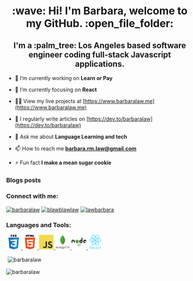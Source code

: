 <h1 align="center">:wave:  Hi! I'm Barbara, welcome to my GitHub.  :open_file_folder:</h1>
<h2 align="center">I'm a :palm_tree: Los Angeles based software engineer coding full-stack Javascript applications.</h3>



- 🔭 I’m currently working on **Learn or Pay**

- 🌱 I’m currently focusing on **React**

- 👨‍💻 View my live projects at [https://www.barbaralaw.me](https://www.barbaralaw.me)

- 📝 I regularly write articles on [https://dev.to/barbaralaw](https://dev.to/barbaralaw)

- 💬 Ask me about **Language Learning and tech**

- 📫 How to reach me **barbara.rm.law@gmail.com**

- ⚡ Fun fact **I make a mean sugar cookie**

### Blogs posts
<!-- BLOG-POST-LIST:START -->
<!-- BLOG-POST-LIST:END -->

<h3 align="left">Connect with me:</h3>
<p align="left">
<a href="https://dev.to/barbaralaw" target="blank"><img align="center" src="https://cdn.jsdelivr.net/npm/simple-icons@3.0.1/icons/dev-dot-to.svg" alt="barbaralaw" height="30" width="40" /></a>
<a href="https://twitter.com/blawblawlaw" target="blank"><img align="center" src="https://cdn.jsdelivr.net/npm/simple-icons@3.0.1/icons/twitter.svg" alt="blawblawlaw" height="30" width="40" /></a>
<a href="https://linkedin.com/in/lawbarbara" target="blank"><img align="center" src="https://cdn.jsdelivr.net/npm/simple-icons@3.0.1/icons/linkedin.svg" alt="lawbarbara" height="30" width="40" /></a>
</p>

<h3 align="left">Languages and Tools:</h3>
<p align="left"> <a href="https://www.w3schools.com/css/" target="_blank"> <img src="https://raw.githubusercontent.com/devicons/devicon/master/icons/css3/css3-original-wordmark.svg" alt="css3" width="40" height="40"/> </a> <a href="https://www.w3.org/html/" target="_blank"> <img src="https://raw.githubusercontent.com/devicons/devicon/master/icons/html5/html5-original-wordmark.svg" alt="html5" width="40" height="40"/> </a> <a href="https://developer.mozilla.org/en-US/docs/Web/JavaScript" target="_blank"> <img src="https://raw.githubusercontent.com/devicons/devicon/master/icons/javascript/javascript-original.svg" alt="javascript" width="40" height="40"/> </a> <a href="https://www.mongodb.com/" target="_blank"> <img src="https://raw.githubusercontent.com/devicons/devicon/master/icons/mongodb/mongodb-original-wordmark.svg" alt="mongodb" width="40" height="40"/> </a> <a href="https://nodejs.org" target="_blank"> <img src="https://raw.githubusercontent.com/devicons/devicon/master/icons/nodejs/nodejs-original-wordmark.svg" alt="nodejs" width="40" height="40"/> </a> <a href="https://reactjs.org/" target="_blank"> <img src="https://raw.githubusercontent.com/devicons/devicon/master/icons/react/react-original-wordmark.svg" alt="react" width="40" height="40"/> </a> </p>

<p>&nbsp;<img align="center" src="https://github-readme-stats.vercel.app/api?username=barbaralaw&show_icons=true&theme=vue-dark&locale=en" alt="barbaralaw" /></p>

<p><img align="center" src="https://github-readme-streak-stats.herokuapp.com/?user=barbaralaw&theme=vue-dark" alt="barbaralaw" /></p>
